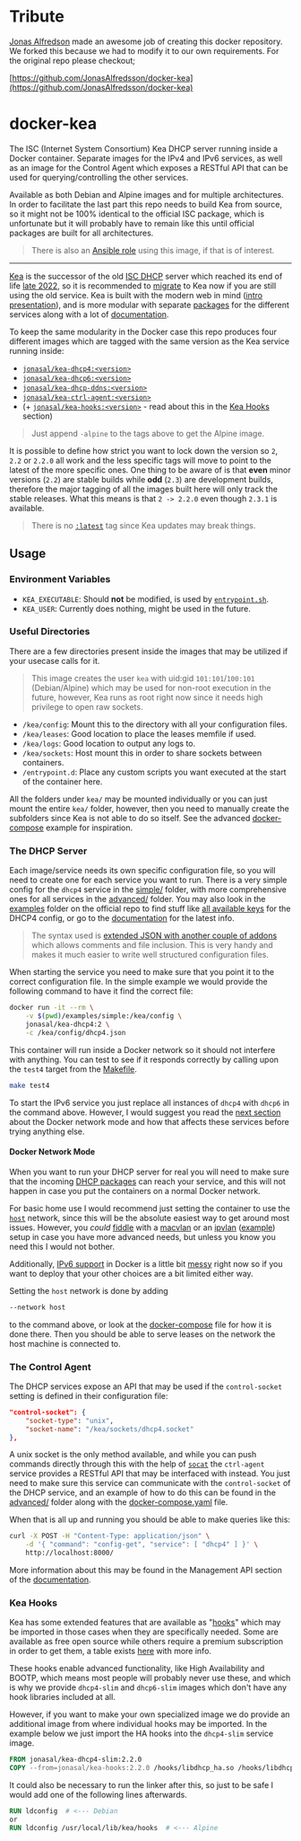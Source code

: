 # Tribute

[Jonas Alfredson](https://github.com/JonasAlfredsson) made an awesome 
job of creating this docker repository. We forked this because we had to 
modify it to our own requirements. For the original repo please checkout;

[https://github.com/JonasAlfredsson/docker-kea](https://github.com/JonasAlfredsson/docker-kea)

# docker-kea

The ISC (Internet System Consortium) Kea DHCP server running inside a Docker
container. Separate images for the IPv4 and IPv6 services, as well as an image
for the Control Agent which exposes a RESTful API that can be used for
querying/controlling the other services.

Available as both Debian and Alpine images and for multiple architectures. In
order to facilitate the last part this repo needs to build Kea from source,
so it might not be 100% identical to the official ISC package, which is
unfortunate but it will probably have to remain like this until official
packages are built for all architectures.

> There is also an [Ansible role][19] using this image, if that is of interest.

---

[Kea][1] is the successor of the old [ISC DHCP][2] server which reached its end
of life [late 2022][28], so it is recommended to [migrate][29] to Kea now if you
are still using the old service. Kea is built with the modern web in mind
([intro presentation][5]), and is more modular with separate [packages][3] for
the different services along with a lot of [documentation][4].

To keep the same modularity in the Docker case this repo produces four
different images which are tagged with the same version as the Kea service
running inside:

- [`jonasal/kea-dhcp4:<version>`][12]
- [`jonasal/kea-dhcp6:<version>`][13]
- [`jonasal/kea-dhcp-ddns:<version>`][25]
- [`jonasal/kea-ctrl-agent:<version>`][14]
- (+ [`jonasal/kea-hooks:<version>`][16] - read about this in the [Kea Hooks](#kea-hooks) section)

> Just append `-alpine` to the tags above to get the Alpine image.

It is possible to define how strict you want to lock down the version so `2`,
`2.2` or `2.2.0` all work and the less specific tags will move to point to the
latest of the more specific ones. One thing to be aware of is that **even**
minor versions (`2.2`) are stable builds while **odd** (`2.3`) are development
builds, therefore the major tagging of all the images built here will only track
the stable releases. What this means is that `2 -> 2.2.0` even though `2.3.1` is
available.

> There is no [`:latest`][15] tag since Kea updates may break things.

## Usage

### Environment Variables

- `KEA_EXECUTABLE`: Should **not** be modified, is used by [`entrypoint.sh`](./entrypoint.sh).
- `KEA_USER`: Currently does nothing, might be used in the future.

### Useful Directories
There are a few directories present inside the images that may be utilized if
your usecase calls for it.

> This image creates the user `kea` with uid:gid `101:101`/`100:101`
> (Debian/Alpine) which may be used for non-root execution in the future,
> however, Kea runs as root right now since it needs high privilege to open
> raw sockets.

- `/kea/config`: Mount this to the directory with all your configuration files.
- `/kea/leases`: Good location to place the leases memfile if used.
- `/kea/logs`: Good location to output any logs to.
- `/kea/sockets`: Host mount this in order to share sockets between containers.
- `/entrypoint.d`: Place any custom scripts you want executed at the start of the container here.

All the folders under `kea/` may be mounted individually or you can just mount
the entire `kea/` folder, however, then you need to manually create the
subfolders since Kea is not able to do so itself. See the advanced
[docker-compose](./examples/advanced/docker-compose.yaml) example for
inspiration.

### The DHCP Server
Each image/service needs its own specific configuration file, so you will need
to create one for each service you want to run. There is a very simple config
for the `dhcp4` service in the [simple/](./examples/simple/dhcp4.json) folder,
with more comprehensive ones for all services in the
[advanced/](./examples/advanced/) folder. You may also look in the [examples][6]
folder on the official repo to find stuff like [all available keys][7] for the
DHCP4 config, or go to the [documentation][20] for the latest info.

> The syntax used is [extended JSON with another couple of addons][21] which
> allows comments and file inclusion. This is very handy and makes it much
> easier to write well structured configuration files.

When starting the service you need to make sure that you point it to the correct
configuration file. In the simple example we would provide the following command
to have it find the correct file:

```bash
docker run -it --rm \
    -v $(pwd)/examples/simple:/kea/config \
    jonasal/kea-dhcp4:2 \
    -c /kea/config/dhcp4.json
```

This container will run inside a Docker network so it should not interfere with
anything. You can test to see if it responds correctly by calling upon the
`test4` target from the [Makefile](./Makefile).

```bash
make test4
```

To start the IPv6 service you just replace all instances of `dhcp4` with `dhcp6`
in the command above. However, I would suggest you read the
[next section](#docker-network-mode) about the Docker network mode and how that
affects these services before trying anything else.

#### Docker Network Mode
When you want to run your DHCP server for real you will need to make sure that
the incoming [DHCP packages][22] can reach your service, and this will not
happen in case you put the containers on a normal Docker network.

For basic home use I would recommend just setting the container to use the
[`host`][24] network, since this will be the absolute easiest way to get around
most issues.  However, you *could* [fiddle][9] with a [macvlan][8] or an
[ipvlan][23] ([example](./examples/multiple-vlans/docker-compose.yml)) setup in
case you have more advanced needs, but unless you know you need this I would not
bother.

Additionally, [IPv6 support][10] in Docker is a little bit [messy][11] right
now so if you want to deploy that your other choices are a bit limited either
way.

Setting the `host` network is done by adding

```bash
--network host
```

to the command above, or look at the
[docker-compose](./examples/advanced/docker-compose.yaml)
file for how it is done there. Then you should be able to serve leases on the
network the host machine is connected to.


### The Control Agent
The DHCP services expose an API that may be used if the `control-socket`
setting is defined in their configuration file:

```json
"control-socket": {
    "socket-type": "unix",
    "socket-name": "/kea/sockets/dhcp4.socket"
},
```

A unix socket is the only method available, and while you can push commands
directly through this with the help of [`socat`][30] the `ctrl-agent` service
provides a RESTful API that may be interfaced with instead. You just need
to make sure this service can communicate with the `control-socket` of the DHCP
service, and an example of how to do this can be found in the
[advanced/](./examples/advanced/) folder along with the
[docker-compose.yaml](./examples/advanced/docker-compose.yaml) file.

When that is all up and running you should be able to make queries like this:

```bash
curl -X POST -H "Content-Type: application/json" \
    -d '{ "command": "config-get", "service": [ "dhcp4" ] }' \
    http://localhost:8000/
```

More information about this may be found in the Management API section of the
[documentation][4].



### Kea Hooks
Kea has some extended features that are available as "[hooks][17]" which may be
imported in those cases when they are specifically needed. Some are available
as free open source while others require a premium subscription in order to get
them, a table exists [here][18] with more info.

These hooks enable advanced functionality, like High Availability and BOOTP,
which means most people will probably never use these, and which is why we
provide `dhcp4-slim` and `dhcp6-slim` images which don't have any hook libraries
included at all.

However, if you want to make your own specialized image we do provide an
additional image from where individual hooks may be imported. In the example
below we just import the HA hooks into the `dhcp4-slim` service image.

```Dockerfile
FROM jonasal/kea-dhcp4-slim:2.2.0
COPY --from=jonasal/kea-hooks:2.2.0 /hooks/libdhcp_ha.so /hooks/libdhcp_lease_cmds.so /usr/local/lib/kea/hooks
```

It could also be necessary to run the linker after this, so just to be safe I
would add one of the following lines afterwards.

```Dockerfile
RUN ldconfig  # <--- Debian
or
RUN ldconfig /usr/local/lib/kea/hooks  # <--- Alpine
```






[1]: https://www.isc.org/kea/
[2]: https://www.isc.org/dhcp/
[3]: https://kb.isc.org/docs/isc-kea-packages
[4]: https://kea.readthedocs.io
[5]: https://academy.apnic.net/wp-content/uploads/2020/03/kea-apnic-webinar.pdf
[6]: https://github.com/isc-projects/kea/tree/master/doc/examples
[7]: https://github.com/isc-projects/kea/blob/master/doc/examples/kea4/all-keys.json
[8]: https://docs.docker.com/network/macvlan/
[9]: https://gist.github.com/mikejoh/04978da4d52447ead7bdd045e878587d
[10]: https://docs.docker.com/config/daemon/ipv6/
[11]: https://github.com/robbertkl/docker-ipv6nat
[12]: https://hub.docker.com/r/jonasal/kea-dhcp4/tags
[13]: https://hub.docker.com/r/jonasal/kea-dhcp6/tags
[14]: https://hub.docker.com/r/jonasal/kea-ctrl-agent/tags
[15]: https://vsupalov.com/docker-latest-tag/
[16]: https://hub.docker.com/r/jonasal/kea-hooks/tags
[17]: https://kea.readthedocs.io/en/latest/arm/hooks.html
[18]: https://kea.readthedocs.io/en/latest/arm/hooks.html#id1
[19]: https://github.com/JonasAlfredsson/ansible-role-kea_dhcp
[20]: https://kea.readthedocs.io/en/latest/arm/config.html
[21]: https://kea.readthedocs.io/en/latest/arm/config.html#json-syntax
[22]: https://en.wikipedia.org/wiki/Dynamic_Host_Configuration_Protocol#DHCP_message_types
[23]: https://docs.docker.com/network/ipvlan/
[24]: https://docs.docker.com/network/host/
[25]: https://hub.docker.com/r/jonasal/kea-dhcp-ddns/tags
[28]: https://www.isc.org/blogs/isc-dhcp-eol/
[29]: https://www.isc.org/dhcp_migration/
[30]: https://reports.kea.isc.org/dev_guide/d2/d96/ctrlSocket.html#ctrlSocketClient
